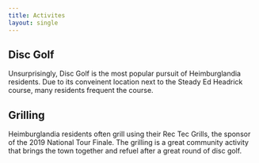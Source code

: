 ```yaml
---
title: Activites
layout: single
---
```


## Disc Golf

Unsurprisingly, Disc Golf is the most popular pursuit of Heimburglandia residents. Due to its conveinent location next to the Steady Ed Headrick course, many residents frequent the course.

## Grilling

Heimburglandia residents often grill using their Rec Tec Grills, the sponsor of the 2019 National Tour Finale. The grilling is a great community activity that brings the town together and refuel after a great round of disc golf.

## 